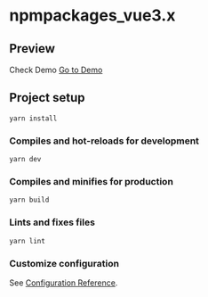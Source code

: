 
# npmpackages_vue3.x

## Preview
Check Demo [Go to Demo](https://jingstudio.github.io/NPMDemo/#/toastify)

## Project setup
```
yarn install
```

### Compiles and hot-reloads for development
```
yarn dev
```

### Compiles and minifies for production
```
yarn build
```

### Lints and fixes files
```
yarn lint
```

### Customize configuration
See [Configuration Reference](https://cli.vuejs.org/config/).
